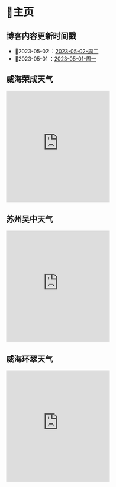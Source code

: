 # 🏡主页

## 博客内容更新时间戳

- 📌2023-05-02 ：[2023-05-02-周二](2023-05-02-%E5%91%A8%E4%BA%8C.md)
- 📌2023-05-01 ：[2023-05-01-周一](2023-05-01-%E5%91%A8%E4%B8%80.md)

## 威海荣成天气

<iframe width="280" scrolling="no" height="300" frameborder="0" allowtransparency="true" src="https://i.tianqi.com?c=code&id=55&icon=1&py=rongcheng2&site=12"></iframe>

## 苏州吴中天气

<iframe width="280" scrolling="no" height="300" frameborder="0" allowtransparency="true" src="https://i.tianqi.com?c=code&id=55&icon=1&py=wuzhong1&site=12"></iframe>

## 威海环翠天气

<iframe width="280" scrolling="no" height="300" frameborder="0" allowtransparency="true" src="https://i.tianqi.com?c=code&id=55&icon=1&py=huancuiqu&site=12"></iframe>